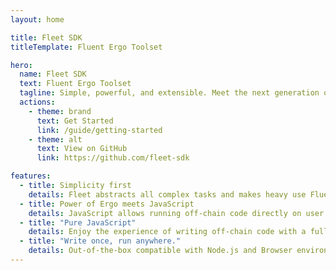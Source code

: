 ```yaml
---
layout: home

title: Fleet SDK
titleTemplate: Fluent Ergo Toolset

hero:
  name: Fleet SDK
  text: Fluent Ergo Toolset
  tagline: Simple, powerful, and extensible. Meet the next generation of Ergo Platform's off-chain code SDKs.
  actions:
    - theme: brand
      text: Get Started
      link: /guide/getting-started
    - theme: alt
      text: View on GitHub
      link: https://github.com/fleet-sdk

features:
  - title: Simplicity first
    details: Fleet abstracts all complex tasks and makes heavy use Fluent APIs to deliver a great developer experience.
  - title: Power of Ergo meets JavaScript
    details: JavaScript allows running off-chain code directly on user's browser, which means better decentralization as it makes backends unnecessary for most cases.
  - title: "Pure JavaScript"
    details: Enjoy the experience of writing off-chain code with a fully typed, fluent and pure JS library.
  - title: "Write once, run anywhere."
    details: Out-of-the-box compatible with Node.js and Browser environments.
---
```

